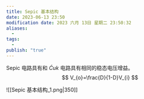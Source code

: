 ```yaml
---
title: Sepic 基本结构
date: 2023-06-13 23:50
modification date: 2023 六月 13日 星期二 23:50:32
aliases:
  - 
tags:
  - 
publish: "true"
---
```


Sepic 电路具有和 $\acute{C}uk$ 电路具有相同的稳态电压增益。
$$
V_{o}=\frac{D}{1-D}V_{i}
$$

![[Sepic 基本结构_1.png|350]]
